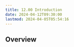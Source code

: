 ```yaml
---
title: 12.00 Introduction
date: 2024-04-12T09:30:00
lastmod: 2024-04-05T05:54:16
---
```


## Overview
